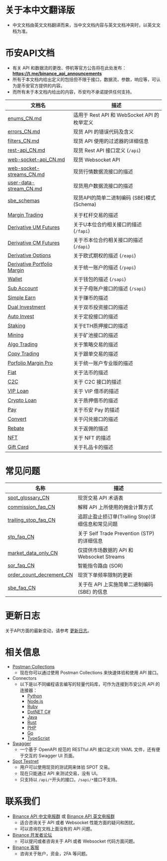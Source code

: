 # 关于本中文翻译版
* 中文文档由英文文档翻译而来，当中文文档内容与英文文档冲突时，以英文文档为准。

# 币安API文档
* 有关 API 和数据流的更改、停机等官方公告将在此处发布：**https://t.me/binance_api_announcements**
* 所有于本文档内给出定义的包括但不限于接口，数据流，参数，响应等，可认为是币安官方提供的内容。
* 而所有未于本文档内给出的内容，币安均不承诺提供任何支持。

文档名 | 描述
------------ | ------------
[enums_CN.md](./enums_CN.md)      | 适用于 Rest API 和 WebSocket API 的枚举定义
[errors_CN.md](./errors_CN.md)     | 现货 API 的错误代码及含义
[filters_CN.md](./filters_CN.md)   | 现货 API 使用的过滤器的详细信息
[rest-api_CN.md](./rest-api_CN.md) | 现货 Rest API 接口定义 (`/api`)
[web-socket-api_CN.md](./web-socket-api_CN.md)         | 现货 Websocket API
[web-socket-streams_CN.md](./web-socket-streams_CN.md) | 现货行情数据流接口的描述
[user-data-stream_CN.md](./user-data-stream_CN.md)     | 现货用户数据流接口的描述
[sbe_schemas](./sbe/schemas/) | 现货API的简单二进制编码 (SBE)模式 (Schema)
&#x0020; |
[Margin Trading](https://developers.binance.com/docs/zh-CN/margin_trading/Introduction) | 关于杠杆交易的描述
[Derivative UM Futures](https://developers.binance.com/docs/zh-CN/derivatives/usds-margined-futures/general-info) | 关于U本位合约相关接口的描述 (`/fapi`)
[Derivative CM Futures](https://developers.binance.com/docs/zh-CN/derivatives/coin-margined-futures/general-info) | 关于币本位合约相关接口的描述 (`/dapi`)
[Derivative Options](https://developers.binance.com/docs/zh-CN/derivatives/option/general-info) | 关于欧式期权的描述 (`/eapi`)
[Derivative Portfolio Margin](https://developers.binance.com/docs/zh-CN/derivatives/portfolio-margin/general-info)| 关于统一账户的描述 (`/papi`)
[Wallet](https://developers.binance.com/docs/zh-CN/wallet/Introduction) | 关于钱包的描述 (`/sapi`)
[Sub Account](https://developers.binance.com/docs/zh-CN/sub_account/Introduction)  | 关于子母账户接口的描述 (`/sapi`)
[Simple Earn](https://developers.binance.com/docs/zh-CN/simple_earn/Introduction) | 关于赚币的描述 
[Dual Investment](https://developers.binance.com/docs/binance-spot-api-docs/CHANGELOG) | 关于双币投资接口的描述 
[Auto Invest](https://developers.binance.com/docs/zh-CN/auto_invest/Introduction) | 关于定投接口的描述
[Staking](https://developers.binance.com/docs/zh-CN/staking/Introduction) | 关于ETH质押接口的描述
[Mining](https://developers.binance.com/docs/zh-CN/mining/Introduction) | 关于矿池接口的描述
[Algo Trading](https://developers.binance.com/docs/zh-CN/algo/Introduction) | 关于策略交易的描述
[Copy Trading](https://developers.binance.com/docs/zh-CN/copy_trading/Introduction) | 关于跟单交易的描述
[Porfolio Margin Pro](https://developers.binance.com/docs/zh-CN/derivatives/portfolio-margin-pro/general-info) | 关于统一账户专业版的描述
[Fiat](https://developers.binance.com/docs/zh-CN/fiat/Introduction) | 关于法币的描述|
[C2C](https://developers.binance.com/docs/zh-CN/c2c/Introduction) | 关于 C2C 接口的描述|
[VIP Loan](https://developers.binance.com/docs/zh-CN/vip_loan/Introduction) | 关于 VIP 借币的描述
[Crypto Loan](https://developers.binance.com/docs/zh-CN/crypto_loan/Introduction) | 关于质押借币的描述
[Pay](https://developers.binance.com/docs/zh-CN/binance-pay/introduction) |关于币安 Pay 的描述
[Convert](https://developers.binance.com/docs/zh-CN/convert/Introduction) | 关于闪兑接口的描述
[Rebate](https://developers.binance.com/docs/zh-CN/rebate/Introduction) | 关于返佣的描述
[NFT](https://developers.binance.com/docs/zh-CN/nft/Introduction) | 关于 NFT 的描述
[Gift Card](https://developers.binance.com/docs/zh-CN/gift_card/Introduction) | 关于礼品卡的描述

# 常见问题


名称 | 描述
------------ | ------------
[spot_glossary_CN](./faqs/spot_glossary_CN.md) | 现货交易 API 术语表
[commission_faq_CN](./faqs/commission_faq_CN.md) | 解释 API 上所使用的佣金计算方式
[trailing_stop_faq_CN](./faqs/trailing-stop-faq_CN.md)   | 追踪止盈止损订单(Trailing Stop)详细信息和常见问题
[stp_faq_CN](./faqs/stp_faq_CN.md) | 关于 Self Trade Prevention (STP) 的详细信息
[market_data_only_CN](./faqs/market_data_only_CN.md) | 仅提供市场数据的 API 和 Websocket Streams
[sor_faq_CN](./faqs/sor_faq_CN.md) | 智能指令路由 (SOR)
[order_count_decrement_CN](./faqs/order_count_decrement_CN.md) | 现货下单频率限制的更新
[sbe_faq_CN](./faqs/sbe_faq_CN.md) | 关于在 API 上实施简单二进制编码 (SBE) 的信息

# 更新日志

关于API方面的最新变动，请参考 [更新日志](./CHANGELOG_CN.md)。


# 相关信息

* [Postman Collections](https://github.com/binance/binance-api-postman)
    * 现在你可以通过使用 Postman Collections 来快速体验和使用 API 接口。
* Connectors
    * 以下是以不同编程语言编写的轻量代码库，可作为连接到币安公共 API 的连接器：
        * [Python](https://github.com/binance/binance-connector-python)
        * [Node.js](https://github.com/binance/binance-connector-node)
        * [Ruby](https://github.com/binance/binance-connector-ruby)
        * [DotNET C#](https://github.com/binance/binance-connector-dotnet)
        * [Java](https://github.com/binance/binance-connector-java)
        * [Rust](https://github.com/binance/binance-spot-connector-rust)
        * [PHP](https://github.com/binance/binance-connector-php)
        * [Go](https://github.com/binance/binance-connector-go)
        * [TypeScript](https://github.com/binance/binance-connector-typescript)
* [Swagger](https://github.com/binance/binance-api-swagger)
    * 一个基于 OpenAPI 规范的 RESTful API 接口定义的 YAML 文件，还有便于交互的 Swagger UI 页面。
* [Spot Testnet](https://testnet.binance.vision/)
    * 用户可以使用现货的测试网来体验 SPOT 交易。
    * 现在只能通过 API 来测试交易，没有 UI。
    * 只支持以 `/api/*`开头的接口，`/sapi/*`接口不支持。

# 联系我们

* [Binance API 中文电报群](https://t.me/binance_api_chinese) 或 [Binance API 英文电报群](https://t.me/binance_api_english)
    * 适合咨询关于 API 或者 Websocket 性能方面的疑问和困扰。
    * 可以咨询在文档上面没有的 API 问题。
* [Binance 开发者论坛](https://dev.binance.vision/)
    * 可以提问或者咨询关于 API 或者 Websocket 代码方面问题。
* [Binance 客服](https://www.binance.com/zh-CN/support-center)
    * 咨询关于账户，资金，2FA 等问题。
